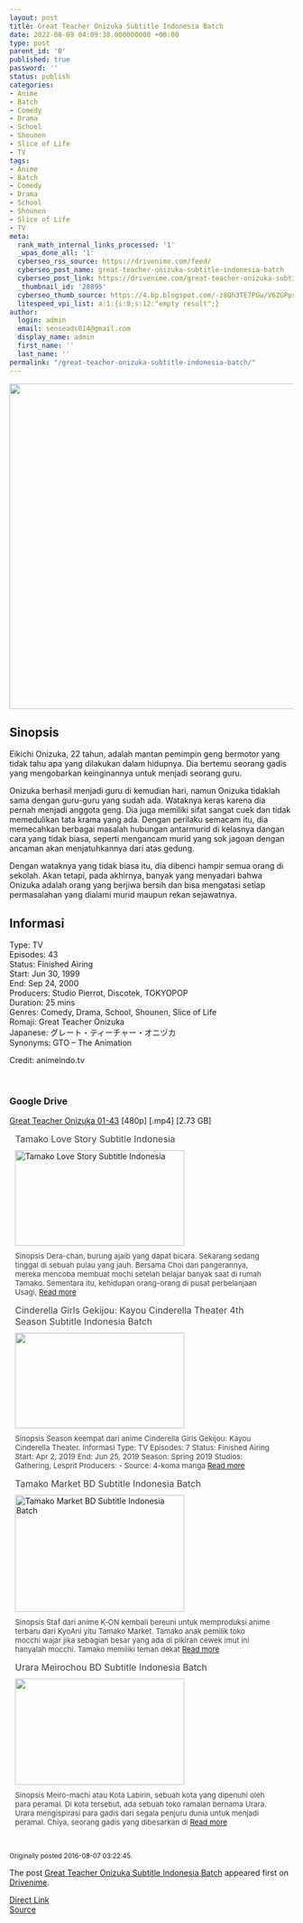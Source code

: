 ```yaml
---
layout: post
title: Great Teacher Onizuka Subtitle Indonesia Batch
date: 2022-08-09 04:09:38.000000000 +00:00
type: post
parent_id: '0'
published: true
password: ''
status: publish
categories:
- Anime
- Batch
- Comedy
- Drama
- School
- Shounen
- Slice of Life
- TV
tags:
- Anime
- Batch
- Comedy
- Drama
- School
- Shounen
- Slice of Life
- TV
meta:
  rank_math_internal_links_processed: '1'
  _wpas_done_all: '1'
  cyberseo_rss_source: https://drivenime.com/feed/
  cyberseo_post_name: great-teacher-onizuka-subtitle-indonesia-batch
  cyberseo_post_link: https://drivenime.com/great-teacher-onizuka-subtitle-indonesia-batch/
  _thumbnail_id: '28895'
  cyberseo_thumb_source: https://4.bp.blogspot.com/-z8Qh3TE7PGw/V6ZGPpsVfOI/AAAAAAAAAGk/aqoLcTqMSLooPyr-nM7V2IajKK60Oif7ACLcB/s1600/Great%2BTeacher%2BOnizuka%2BSubtitle%2BIndonesia%2BBatch.jpg
  litespeed_vpi_list: a:1:{i:0;s:12:"empty result";}
author:
  login: admin
  email: senseads014@gmail.com
  display_name: admin
  first_name: ''
  last_name: ''
permalink: "/great-teacher-onizuka-subtitle-indonesia-batch/"
---
```

<div class="separator" style="clear: both; text-align: center;"><img class="alignnone" src="{{ site.baseurl }}/assets/2022/08/Great%2BTeacher%2BOnizuka%2BSubtitle%2BIndonesia%2BBatch.jpg" width="768" height="576" border="0" /></div>
<h2>Sinopsis</h2>
<p>Eikichi Onizuka, 22 tahun, adalah mantan pemimpin geng bermotor yang tidak tahu apa yang dilakukan dalam hidupnya. Dia bertemu seorang gadis yang mengobarkan keinginannya untuk menjadi seorang guru.</p>
<p>Onizuka berhasil menjadi guru di kemudian hari, namun Onizuka tidaklah sama dengan guru-guru yang sudah ada. Wataknya keras karena dia pernah menjadi anggota geng. Dia juga memiliki sifat sangat cuek dan tidak memedulikan tata krama yang ada. Dengan perilaku semacam itu, dia memecahkan berbagai masalah hubungan antarmurid di kelasnya dangan cara yang tidak biasa, seperti mengancam murid yang sok jagoan dengan ancaman akan menjatuhkannya dari atas gedung.</p>
<p>Dengan wataknya yang tidak biasa itu, dia dibenci hampir semua orang di sekolah. Akan tetapi, pada akhirnya, banyak yang menyadari bahwa Onizuka adalah orang yang berjiwa bersih dan bisa mengatasi setiap permasalahan yang dialami murid maupun rekan sejawatnya.</p>
<h2>Informasi</h2>
<p>Type: TV<br />
Episodes: 43<br />
Status: Finished Airing<br />
Start: Jun 30, 1999<br />
End: Sep 24, 2000<br />
Producers: Studio Pierrot, Discotek, TOKYOPOP<br />
Duration: 25 mins<br />
Genres: Comedy, Drama, School, Shounen, Slice of Life<br />
Romaji: Great Teacher Onizuka<br />
Japanese: グレート・ティーチャー・オニヅカ<br />
Synonyms: GTO – The Animation</p>
<p>Credit: animeindo.tv</p>
<p>&nbsp;</p>
<h3>Google Drive</h3>
<p><a href="https://drive.google.com/open?id=0B_H11_eVxdn3eXg2YnlYZnJUQm8" class="broken_link">Great Teacher Onizuka 01-43</a> [480p] [.mp4] [2.73 GB]</p>
<div class="related-post grid">
<div class="post-list ">
<div class="item"> <a class="title post_title" href="https://drivenime.com/tamako-love-story-subtitle-indonesia-2/"> Tamako Love Story Subtitle Indonesia </a>
<div class="thumb post_thumb"> <a href="https://drivenime.com/tamako-love-story-subtitle-indonesia-2/"> <img width="300" height="169" src="{{ site.baseurl }}/assets/2022/08/Tamako-Love-Story-Subtitle-Indonesia-300x169.jpg" class="attachment-medium size-medium wp-post-image" alt="Tamako Love Story Subtitle Indonesia" srcset="https://drivenime.com/wp-content/uploads/2017/07/Tamako-Love-Story-Subtitle-Indonesia-300x169.jpg 300w, https://drivenime.com/wp-content/uploads/2017/07/Tamako-Love-Story-Subtitle-Indonesia-768x432.jpg 768w, https://drivenime.com/wp-content/uploads/2017/07/Tamako-Love-Story-Subtitle-Indonesia-1024x576.jpg 1024w, https://drivenime.com/wp-content/uploads/2017/07/Tamako-Love-Story-Subtitle-Indonesia-150x84.jpg 150w, https://drivenime.com/wp-content/uploads/2017/07/Tamako-Love-Story-Subtitle-Indonesia.jpg 1280w" sizes="(max-width: 300px) 100vw, 300px" /> </a> </div>
<p class="excerpt post_excerpt"> Sinopsis Dera-chan, burung ajaib yang dapat bicara. Sekarang sedang tinggal di sebuah pulau yang jauh. Bersama Choi dan pangerannya, mereka mencoba membuat mochi setelah belajar banyak saat di rumah Tamako. Sementara itu, kehidupan orang-orang di pusat perbelanjaan Usagi, <a class="read-more" href="https://drivenime.com/tamako-love-story-subtitle-indonesia-2/"> Read more</a> </p>
</p></div>
<div class="item"> <a class="title post_title" href="https://drivenime.com/cinderella-girls-gekijou-kayou-cinderella-theater-4th-season-sub-indonesia/"> Cinderella Girls Gekijou: Kayou Cinderella Theater 4th Season Subtitle Indonesia Batch </a>
<div class="thumb post_thumb"> <a href="https://drivenime.com/cinderella-girls-gekijou-kayou-cinderella-theater-4th-season-sub-indonesia/"> <img width="300" height="169" src="{{ site.baseurl }}/assets/2022/08/Cinderella-Girls-Gekijou-Kayou-Cinderella-Theater-4th-Season-Subtitle-Indonesia-Batch-300x169.jpg" class="attachment-medium size-medium wp-post-image" alt="" srcset="https://drivenime.com/wp-content/uploads/2019/07/Cinderella-Girls-Gekijou-Kayou-Cinderella-Theater-4th-Season-Subtitle-Indonesia-Batch-300x169.jpg 300w, https://drivenime.com/wp-content/uploads/2019/07/Cinderella-Girls-Gekijou-Kayou-Cinderella-Theater-4th-Season-Subtitle-Indonesia-Batch-768x432.jpg 768w, https://drivenime.com/wp-content/uploads/2019/07/Cinderella-Girls-Gekijou-Kayou-Cinderella-Theater-4th-Season-Subtitle-Indonesia-Batch-1024x576.jpg 1024w, https://drivenime.com/wp-content/uploads/2019/07/Cinderella-Girls-Gekijou-Kayou-Cinderella-Theater-4th-Season-Subtitle-Indonesia-Batch-150x84.jpg 150w, https://drivenime.com/wp-content/uploads/2019/07/Cinderella-Girls-Gekijou-Kayou-Cinderella-Theater-4th-Season-Subtitle-Indonesia-Batch.jpg 1920w" sizes="(max-width: 300px) 100vw, 300px" /> </a> </div>
<p class="excerpt post_excerpt"> Sinopsis Season keempat dari anime Cinderella Girls Gekijou: Kayou Cinderella Theater. Informasi Type: TV Episodes: 7 Status: Finished Airing Start: Apr 2, 2019 End: Jun 25, 2019 Season: Spring 2019 Studios: Gathering, Lesprit Producers: - Source: 4-koma manga <a class="read-more" href="https://drivenime.com/cinderella-girls-gekijou-kayou-cinderella-theater-4th-season-sub-indonesia/"> Read more</a> </p>
</p></div>
<div class="item"> <a class="title post_title" href="https://drivenime.com/tamako-market-bd-subtitle-indonesia-batch-2/"> Tamako Market BD Subtitle Indonesia Batch </a>
<div class="thumb post_thumb"> <a href="https://drivenime.com/tamako-market-bd-subtitle-indonesia-batch-2/"> <img width="300" height="207" src="{{ site.baseurl }}/assets/2022/08/Tamako-Market-BD-Subtitle-Indonesia-Batch-300x207.jpg" class="attachment-medium size-medium wp-post-image" alt="Tamako Market BD Subtitle Indonesia Batch" srcset="https://drivenime.com/wp-content/uploads/2017/07/Tamako-Market-BD-Subtitle-Indonesia-Batch-300x207.jpg 300w, https://drivenime.com/wp-content/uploads/2017/07/Tamako-Market-BD-Subtitle-Indonesia-Batch-768x530.jpg 768w, https://drivenime.com/wp-content/uploads/2017/07/Tamako-Market-BD-Subtitle-Indonesia-Batch-1024x706.jpg 1024w, https://drivenime.com/wp-content/uploads/2017/07/Tamako-Market-BD-Subtitle-Indonesia-Batch-150x103.jpg 150w, https://drivenime.com/wp-content/uploads/2017/07/Tamako-Market-BD-Subtitle-Indonesia-Batch.jpg 1044w" sizes="(max-width: 300px) 100vw, 300px" /> </a> </div>
<p class="excerpt post_excerpt"> Sinopsis Staf dari anime K-ON kembali bereuni untuk memproduksi anime terbaru dari KyoAni yitu Tamako Market. Tamako anak pemilik toko mocchi wajar jika sebagian besar yang ada di pikiran cewek imut ini hanyalah mocchi. Tamako memiliki teman dekat <a class="read-more" href="https://drivenime.com/tamako-market-bd-subtitle-indonesia-batch-2/"> Read more</a> </p>
</p></div>
<div class="item"> <a class="title post_title" href="https://drivenime.com/urara-meirochou-bd-subtitle-indonesia-batch-1/"> Urara Meirochou BD Subtitle Indonesia Batch </a>
<div class="thumb post_thumb"> <a href="https://drivenime.com/urara-meirochou-bd-subtitle-indonesia-batch-1/"> <img width="300" height="188" src="{{ site.baseurl }}/assets/2022/08/Urara-Meirochou-BD-Subtitle-Indonesia-Batch-300x188.jpg" class="attachment-medium size-medium wp-post-image" alt="" srcset="https://drivenime.com/wp-content/uploads/2019/02/Urara-Meirochou-BD-Subtitle-Indonesia-Batch-300x188.jpg 300w, https://drivenime.com/wp-content/uploads/2019/02/Urara-Meirochou-BD-Subtitle-Indonesia-Batch.jpg 768w, https://drivenime.com/wp-content/uploads/2019/02/Urara-Meirochou-BD-Subtitle-Indonesia-Batch-150x94.jpg 150w" sizes="(max-width: 300px) 100vw, 300px" /> </a> </div>
<p class="excerpt post_excerpt"> Sinopsis Meiro-machi atau Kota Labirin, sebuah kota yang dipenuhi oleh para peramal. Di kota tersebut, ada sebuah toko ramalan bernama Urara. Urara mengispirasi para gadis dari segala penjuru dunia untuk menjadi peramal. Chiya, seorang gadis yang dibesarkan di <a class="read-more" href="https://drivenime.com/urara-meirochou-bd-subtitle-indonesia-batch-1/"> Read more</a> </p>
</p></div>
</p></div>
<p> <script> </script><br />
<style> .related-post{} .related-post .post-list{ text-align:left; } .related-post .post-list .item{ margin:10px; padding:0px; } .related-post .headline{ font-size:18px !important; color:#999999 !important; } .related-post .post-list .item .post_title{ font-size:16px; color:#3f3f3f; margin:10px 0px; padding:0px; display: block; text-decoration: none; } .related-post .post-list .item .post_thumb{ max-height:220px; margin:10px 0px; padding:0px; display: block; } .related-post .post-list .item .post_excerpt{ font-size:13px; color:#3f3f3f; margin:10px 0px; padding:0px; display: block; text-decoration: none; } @media only screen and (min-width: 1024px ){ .related-post .post-list .item{ width: 45%; } } @media only screen and ( min-width: 768px ) and ( max-width: 1023px ) { .related-post .post-list .item{ width: 90%; } } @media only screen and ( min-width: 0px ) and ( max-width: 767px ){ .related-post .post-list .item{ width: 90%; } } </style>
</p></div>
<p id="rop"><small>Originally posted 2016-08-07 03:22:45. </small></p>
<p>The post <a rel="nofollow" href="https://drivenime.com/great-teacher-onizuka-subtitle-indonesia-batch/">Great Teacher Onizuka Subtitle Indonesia Batch</a> appeared first on <a rel="nofollow" href="https://drivenime.com">Drivenime</a>.</p>
<link rel="stylesheet" href="https://cdnjs.cloudflare.com/ajax/libs/font-awesome/4.7.0/css/font-awesome.min.css" />
<div class="divbtn"> <a href="https://handymansurrender.com/fihup8buzv?key=94550f7ce39444073321dde3b8782f97" class="btn"><i class="fa fa-download"></i> Direct Link</a> <br /><a href="https://drivenime.com/great-teacher-onizuka-subtitle-indonesia-batch/">Source</a> </div>
